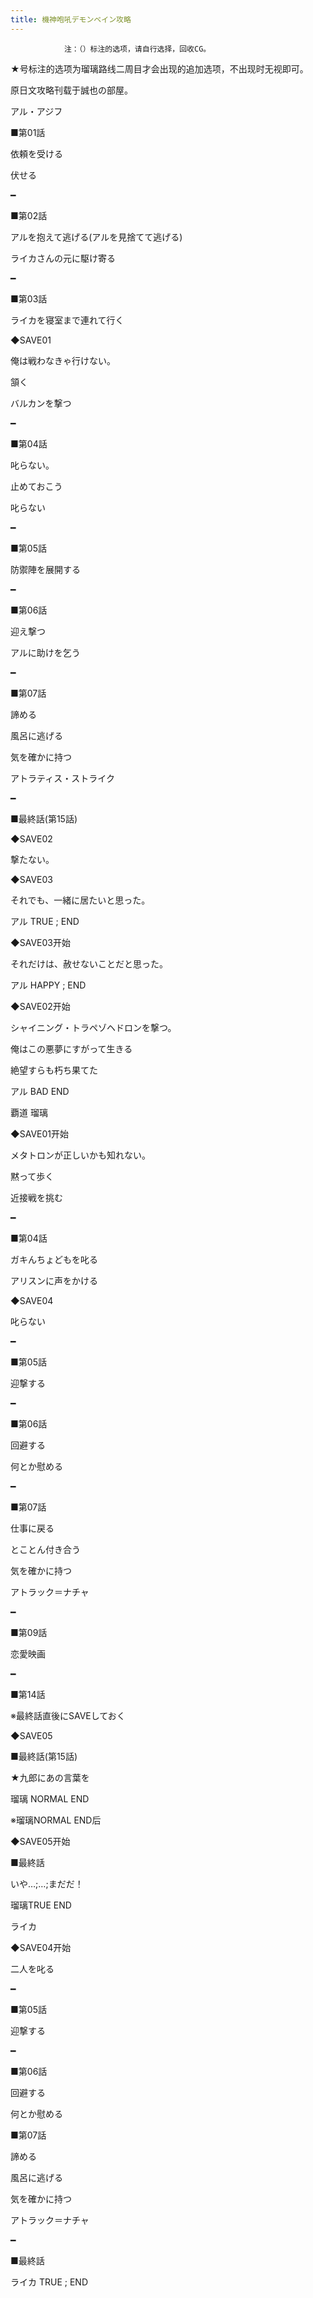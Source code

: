 ```yaml
---
title: 機神咆吼デモンベイン攻略
---
```


                注：（）标注的选项，请自行选择，回收CG。

★号标注的选项为瑠璃路线二周目才会出现的追加选项，不出现时无视即可。

原日文攻略刊载于誠也の部屋。



アル・アジフ



■第01話

依頼を受ける

伏せる

━

■第02話

アルを抱えて逃げる(アルを見捨てて逃げる)

ライカさんの元に駆け寄る

━

■第03話

ライカを寝室まで連れて行く

◆SAVE01

俺は戦わなきゃ行けない。

頷く

バルカンを撃つ

━

■第04話

叱らない。

止めておこう

叱らない

━

■第05話

防禦陣を展開する

━

■第06話

迎え撃つ

アルに助けを乞う

━

■第07話

諦める

風呂に逃げる

気を確かに持つ

アトラティス・ストライク

━

■最終話(第15話)

◆SAVE02

撃たない。

◆SAVE03

それでも、一緒に居たいと思った。



アル TRUE ; END



◆SAVE03开始

それだけは、赦せないことだと思った。



アル HAPPY ; END



◆SAVE02开始

シャイニング・トラペゾヘドロンを撃つ。

俺はこの悪夢にすがって生きる

絶望すらも朽ち果てた



アル BAD END



覇道 瑠璃



◆SAVE01开始

メタトロンが正しいかも知れない。

黙って歩く

近接戦を挑む

━

■第04話

ガキんちょどもを叱る

アリスンに声をかける

◆SAVE04

叱らない

━

■第05話

迎撃する

━

■第06話

回避する

何とか慰める

━

■第07話

仕事に戻る

とことん付き合う

気を確かに持つ

アトラック＝ナチャ

━

■第09話

恋愛映画

━

■第14話

※最終話直後にSAVEしておく

◆SAVE05

■最終話(第15話)

★九郎にあの言葉を



瑠璃 NORMAL END



※瑠璃NORMAL END后

◆SAVE05开始

■最終話

いや…;…;まだだ！



瑠璃TRUE END



ライカ



◆SAVE04开始

二人を叱る

━

■第05話

迎撃する

━

■第06話

回避する

何とか慰める

■第07話

諦める

風呂に逃げる

気を確かに持つ

アトラック＝ナチャ

━

■最終話



ライカ TRUE ; END


              
